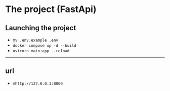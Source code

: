 # The project (FastApi)

## Launching the project
- ```mv .env.example .env```
- ```docker compose up -d --build```
- ```uvicorn main:app --reload```

---

## url

- ```mhttp://127.0.0.1:8000```
